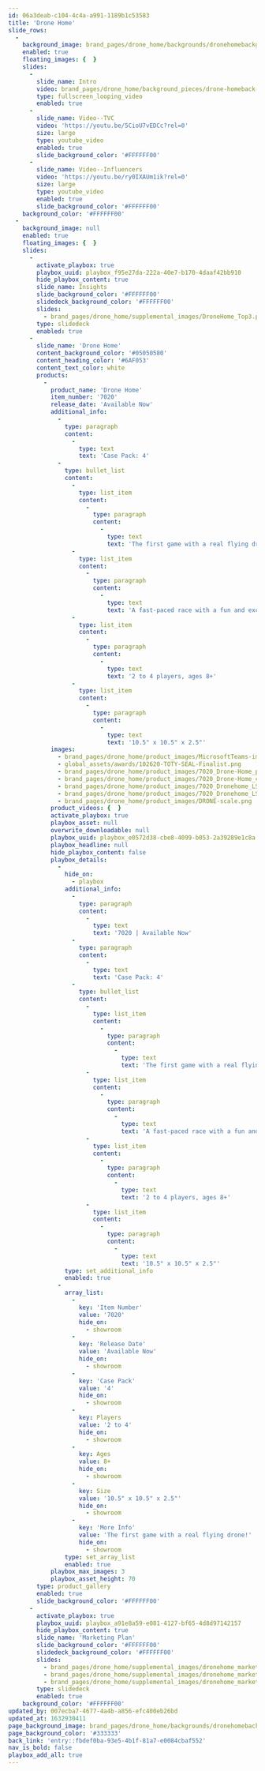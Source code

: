 ```yaml
---
id: 06a3deab-c104-4c4a-a991-1189b1c53583
title: 'Drone Home'
slide_rows:
  -
    background_image: brand_pages/drone_home/backgrounds/dronehomebackground3-01.jpg
    enabled: true
    floating_images: {  }
    slides:
      -
        slide_name: Intro
        video: brand_pages/drone_home/background_pieces/drone-homeback-01.mp4
        type: fullscreen_looping_video
        enabled: true
      -
        slide_name: Video--TVC
        video: 'https://youtu.be/5CioU7vEDCc?rel=0'
        size: large
        type: youtube_video
        enabled: true
        slide_background_color: '#FFFFFF00'
      -
        slide_name: Video--Influencers
        video: 'https://youtu.be/ry0IXAUm1ik?rel=0'
        size: large
        type: youtube_video
        enabled: true
        slide_background_color: '#FFFFFF00'
    background_color: '#FFFFFF00'
  -
    background_image: null
    enabled: true
    floating_images: {  }
    slides:
      -
        activate_playbox: true
        playbox_uuid: playbox_f95e27da-222a-40e7-b170-4daaf42bb910
        hide_playbox_content: true
        slide_name: Insights
        slide_background_color: '#FFFFFF00'
        slidedeck_background_color: '#FFFFFF00'
        slides:
          - brand_pages/drone_home/supplemental_images/DroneHome_Top3.png
        type: slidedeck
        enabled: true
      -
        slide_name: 'Drone Home'
        content_background_color: '#05050580'
        content_heading_color: '#6AF053'
        content_text_color: white
        products:
          -
            product_name: 'Drone Home'
            item_number: '7020'
            release_date: 'Available Now'
            additional_info:
              -
                type: paragraph
                content:
                  -
                    type: text
                    text: 'Case Pack: 4'
              -
                type: bullet_list
                content:
                  -
                    type: list_item
                    content:
                      -
                        type: paragraph
                        content:
                          -
                            type: text
                            text: 'The first game with a real flying drone!'
                  -
                    type: list_item
                    content:
                      -
                        type: paragraph
                        content:
                          -
                            type: text
                            text: 'A fast-paced race with a fun and exciting payoff'
                  -
                    type: list_item
                    content:
                      -
                        type: paragraph
                        content:
                          -
                            type: text
                            text: '2 to 4 players, ages 8+'
                  -
                    type: list_item
                    content:
                      -
                        type: paragraph
                        content:
                          -
                            type: text
                            text: '10.5" x 10.5" x 2.5"'
            images:
              - brand_pages/drone_home/product_images/MicrosoftTeams-image-(12).png
              - global_assets/awards/102620-TOTY-SEAL-Finalist.png
              - brand_pages/drone_home/product_images/7020_Drone-Home_pkg-back.png
              - brand_pages/drone_home/product_images/7020_Drone-Home_contents.png
              - brand_pages/drone_home/product_images/7020_Dronehome_LS2.png
              - brand_pages/drone_home/product_images/7020_Dronehome_LS3.png
              - brand_pages/drone_home/product_images/DRONE-scale.png
            product_videos: {  }
            activate_playbox: true
            playbox_asset: null
            overwrite_downloadable: null
            playbox_uuid: playbox_e0572d38-cbe8-4099-b053-2a39289e1c8a
            playbox_headline: null
            hide_playbox_content: false
            playbox_details:
              -
                hide_on:
                  - playbox
                additional_info:
                  -
                    type: paragraph
                    content:
                      -
                        type: text
                        text: '7020 | Available Now'
                  -
                    type: paragraph
                    content:
                      -
                        type: text
                        text: 'Case Pack: 4'
                  -
                    type: bullet_list
                    content:
                      -
                        type: list_item
                        content:
                          -
                            type: paragraph
                            content:
                              -
                                type: text
                                text: 'The first game with a real flying drone!'
                      -
                        type: list_item
                        content:
                          -
                            type: paragraph
                            content:
                              -
                                type: text
                                text: 'A fast-paced race with a fun and exciting payoff'
                      -
                        type: list_item
                        content:
                          -
                            type: paragraph
                            content:
                              -
                                type: text
                                text: '2 to 4 players, ages 8+'
                      -
                        type: list_item
                        content:
                          -
                            type: paragraph
                            content:
                              -
                                type: text
                                text: '10.5" x 10.5" x 2.5"'
                type: set_additional_info
                enabled: true
              -
                array_list:
                  -
                    key: 'Item Number'
                    value: '7020'
                    hide_on:
                      - showroom
                  -
                    key: 'Release Date'
                    value: 'Available Now'
                    hide_on:
                      - showroom
                  -
                    key: 'Case Pack'
                    value: '4'
                    hide_on:
                      - showroom
                  -
                    key: Players
                    value: '2 to 4'
                    hide_on:
                      - showroom
                  -
                    key: Ages
                    value: 8+
                    hide_on:
                      - showroom
                  -
                    key: Size
                    value: '10.5" x 10.5" x 2.5"'
                    hide_on:
                      - showroom
                  -
                    key: 'More Info'
                    value: 'The first game with a real flying drone!'
                    hide_on:
                      - showroom
                type: set_array_list
                enabled: true
            playbox_max_images: 3
            playbox_asset_height: 70
        type: product_gallery
        enabled: true
        slide_background_color: '#FFFFFF00'
      -
        activate_playbox: true
        playbox_uuid: playbox_a91e8a59-e081-4127-bf65-4d8d97142157
        hide_playbox_content: true
        slide_name: 'Marketing Plan'
        slide_background_color: '#FFFFFF00'
        slidedeck_background_color: '#FFFFFF00'
        slides:
          - brand_pages/drone_home/supplemental_images/dronehome_marketingslide1.png
          - brand_pages/drone_home/supplemental_images/dronehome_marketingslide2.png
          - brand_pages/drone_home/supplemental_images/dronehome_marketingslide3-1632930230.png
        type: slidedeck
        enabled: true
    background_color: '#FFFFFF00'
updated_by: 007ecba7-4677-4a4b-a856-efc400eb26bd
updated_at: 1632930411
page_background_image: brand_pages/drone_home/backgrounds/dronehomebackground-01.jpg
page_background_color: '#333333'
back_link: 'entry::fbdef0ba-93e5-4b1f-81a7-e0084cbaf552'
nav_is_bold: false
playbox_add_all: true
---
```

